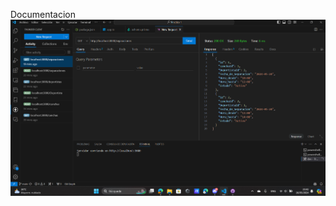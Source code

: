 Documentacion
![texto alternativo](https://github.com/jonathancm24/Practica-1/blob/main/Trabajos_web/Primer%20Parcial/Practica3/Screenshots/Get.png)

